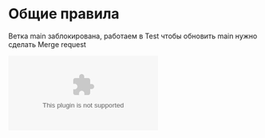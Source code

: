 <h1> Общие правила </h1>

Ветка main заблокирована, работаем в Test
чтобы обновить main нужно сделать Merge request


![Godot Engine](https://github.com/godotengine/godot/releases/download/4.1.2-stable/Godot_v4.1.2-stable_mono_win64.zip)
